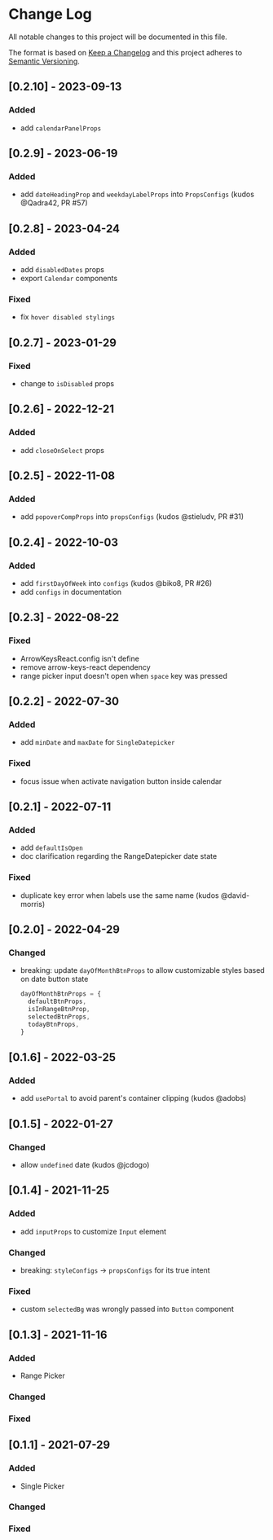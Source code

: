 
# Change Log
All notable changes to this project will be documented in this file.
 
The format is based on [Keep a Changelog](http://keepachangelog.com/)
and this project adheres to [Semantic Versioning](http://semver.org/).

## [0.2.10] - 2023-09-13

 ### Added

 - add `calendarPanelProps`

## [0.2.9] - 2023-06-19

 ### Added

 - add `dateHeadingProp` and `weekdayLabelProps` into `PropsConfigs` (kudos @Qadra42, PR #57)

## [0.2.8] - 2023-04-24

 ### Added

 - add `disabledDates` props
 - export `Calendar` components

  ### Fixed

 - fix `hover disabled stylings`

## [0.2.7] - 2023-01-29

 ### Fixed

 - change to `isDisabled` props

## [0.2.6] - 2022-12-21

 ### Added

 - add `closeOnSelect` props

## [0.2.5] - 2022-11-08

 ### Added

 - add `popoverCompProps` into `propsConfigs` (kudos @stieludv, PR #31)

## [0.2.4] - 2022-10-03

 ### Added

 - add `firstDayOfWeek` into `configs` (kudos @biko8, PR #26)
 - add `configs` in documentation

## [0.2.3] - 2022-08-22

 ### Fixed

 - ArrowKeysReact.config isn't define
 - remove arrow-keys-react dependency
 - range picker input doesn't open when `space` key was pressed

## [0.2.2] - 2022-07-30

### Added

 - add `minDate` and `maxDate` for `SingleDatepicker`

 ### Fixed

 - focus issue when activate navigation button inside calendar

## [0.2.1] - 2022-07-11

### Added

 - add `defaultIsOpen` 
 - doc clarification regarding the RangeDatepicker date state

### Fixed

 - duplicate key error when labels use the same name (kudos @david-morris)

## [0.2.0] - 2022-04-29

### Changed

- breaking: update `dayOfMonthBtnProps` to allow customizable styles based on date button state
    ```ts
    dayOfMonthBtnProps = {
      defaultBtnProps,
      isInRangeBtnProp,
      selectedBtnProps,
      todayBtnProps,
    }
    ```

## [0.1.6] - 2022-03-25

### Added

- add `usePortal` to avoid parent's container clipping (kudos @adobs)

## [0.1.5] - 2022-01-27

### Changed

- allow `undefined` date (kudos @jcdogo) 

 
## [0.1.4] - 2021-11-25
 
### Added

- add `inputProps` to customize `Input` element

### Changed

- breaking: `styleConfigs` -> `propsConfigs` for its true intent

### Fixed

- custom `selectedBg` was wrongly passed into `Button` component

## [0.1.3] - 2021-11-16
 
### Added

- Range Picker
 
### Changed

### Fixed

## [0.1.1] - 2021-07-29
 
### Added

- Single Picker
 
### Changed

### Fixed
